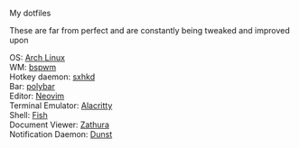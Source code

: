 My dotfiles

These are far from perfect and are constantly being tweaked and improved upon

OS:                  [Arch Linux](https://www.archlinux.org/)  
WM:                  [bspwm](https://github.com/baskerville/bspwm)  
Hotkey daemon:       [sxhkd](https://github.com/baskerville/sxhkd)  
Bar:                 [polybar](https://github.com/jaagr/polybar)  
Editor:              [Neovim](https://github.com/neovim/neovim)  
Terminal Emulator:   [Alacritty](https://github.com/neon64/alacritty)  
Shell:               [Fish](https://github.com/fish-shell/fish-shell)  
Document Viewer:     [Zathura](https://github.com/pwmt/zathura)  
Notification Daemon: [Dunst](https://github.com/dunst-project/dunst)  
